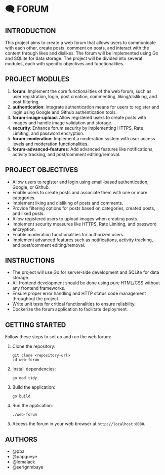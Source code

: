 # 🗨️ FORUM

## INTRODUCTION

This project aims to create a web forum that allows users to communicate with each other, create posts, comment on posts, and interact with the content through likes and dislikes. The forum will be implemented using Go and SQLite for data storage. The project will be divided into several modules, each with specific objectives and functionalities.

## PROJECT MODULES

1. **forum**: Implement the core functionalities of the web forum, such as user registration, login, post creation, commenting, liking/disliking, and post filtering.
2. **authentication**: Integrate authentication means for users to register and login using Google and Github authentication tools.
3. **forum-image-upload**: Allow registered users to create posts with images and handle image validation and storage.
4. **security**: Enhance forum security by implementing HTTPS, Rate Limiting, and password encryption.
5. **forum-moderation**: Implement a moderation system with user access levels and moderation functionalities.
6. **forum-advanced-features**: Add advanced features like notifications, activity tracking, and post/comment editing/removal.

## PROJECT OBJECTIVES

- Allow users to register and login using email-based authentication, Google, or Github.
- Enable users to create posts and associate them with one or more categories.
- Implement liking and disliking of posts and comments.
- Provide filtering options for posts based on categories, created posts, and liked posts.
- Allow registered users to upload images when creating posts.
- Implement security measures like HTTPS, Rate Limiting, and password encryption.
- Enable moderation functionalities for authorized users.
- Implement advanced features such as notifications, activity tracking, and post/comment editing/removal.

## INSTRUCTIONS

- The project will use Go for server-side development and SQLite for data storage.
- All frontend development should be done using pure HTML/CSS without any frontend frameworks.
- Ensure proper error handling and HTTP status code management throughout the project.
- Write unit tests for critical functionalities to ensure reliability.
- Dockerize the forum application to facilitate deployment.

## GETTING STARTED

Follow these steps to set up and run the web forum:

1. Clone the repository:
   ```
   git clone <repository-url>
   cd web-forum
   ```

2. Install dependencies:
   ```
   go mod tidy
   ```

3. Build the application:
   ```
   go build
   ```

4. Run the application:
   ```
   ./web-forum
   ```

5. Access the forum in your web browser at `http://localhost:8080`.

## AUTHORS

- @pba
- @papgueye
- @lomalack
- @serignmbaye
